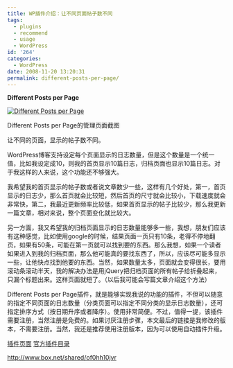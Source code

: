 ```yaml
---
title: WP插件介绍：让不同页面帖子数不同
tags:
  - plugins
  - recommend
  - usage
  - WordPress
id: '264'
categories:
  - WordPress
date: 2008-11-20 13:20:31
permalink: different-posts-per-page/
---
```


**Different Posts per Page**

[![Different Posts per Page](http://lh5.ggpht.com/_QYicOeu89Bk/SSTx1F9cRHI/AAAAAAAAA3o/Sd9OOkh5bDU/s400/current-post-options.jpg)](http://picasaweb.google.com/lh/photo/Tjb5g8-OQ3JXgXW4jhSvOw)

Different Posts per Page的管理页面截图

让不同的页面，显示的帖子数不同。

WordPress博客支持设定每个页面显示的日志数量，但是这个数量是一个统一值，比如我设定成10，则我的首页显示10篇日志，归档页面也显示10篇日志。对于我这样的人来说，这个功能还不够强大。
<!-- more -->
我希望我的首页显示的帖子数或者说文章数少一些，这样有几个好处，第一，首页显示的日志少，那么首页就会比较短，然后首页的尺寸就会比较小，下载速度就会非常快，第二，我最近更新频率比较低，如果首页显示的帖子比较少，那么我更新一篇文章，相对来说，整个页面变化就比较大。

另一方面，我又希望我的归档页面显示的日志数量能够多一些，我想，朋友们应该有这种感觉，比如使用google的时候，结果页面一页只有10条，老得不停地翻页，如果有50条，可能在第一页就可以找到要的东西。那么我想，如果一个读者如果进入到我的归档页面，那么他可能真的要找东西了，所以，应该尽可能多显示一些，让他快点找到他要的东西。当然，如果数量太多，页面就会变得很长，要用滚动条滚动半天，我的解决办法是用jQuery把归档页面的所有帖子给折叠起来，只漏个标题出来。这样页面就短了。（以后我可能会写篇文章介绍这个方法）

Different Posts per Page插件，就是能够实现我说的功能的插件，不但可以随意的指定不同页面的日志数量（分类页面可以指定不同分类的显示日志数量），还可指定排序方式（按日期升序或者降序）。使用非常简便。不过，值得一提，该插件需要注册，当然注册是免费的。如果讨厌注册步骤，本文最后的链接是我修改的版本，不需要注册。当然，我还是推荐使用注册版本，因为可以使用自动插件升级。

[插件页面](http://www.maxblogpress.com/plugins/dppp/) [官方插件目录](http://wordpress.org/extend/plugins/different-posts-per-page/) 

http://www.box.net/shared/of0hh10jvr